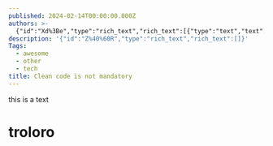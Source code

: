 ```yaml
---
published: 2024-02-14T00:00:00.000Z
authors: >-
  {"id":"Xd%3Be","type":"rich_text","rich_text":[{"type":"text","text":{"content":"kanekotic","link":null},"annotations":{"bold":false,"italic":false,"strikethrough":false,"underline":false,"code":false,"color":"default"},"plain_text":"kanekotic","href":null}]}
description: '{"id":"Z%40%60R","type":"rich_text","rich_text":[]}'
Tags:
  - awesome
  - other
  - tech
title: Clean code is not mandatory
---
```


this is a text




# troloro

